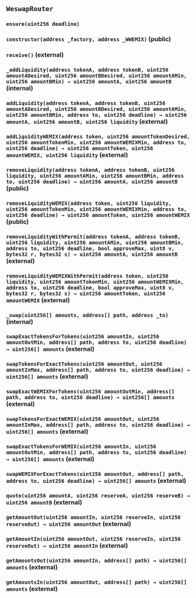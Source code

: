 ## `WeswapRouter`





### `ensure(uint256 deadline)`






### `constructor(address _factory, address _WWEMIX)` (public)





### `receive()` (external)





### `_addLiquidity(address tokenA, address tokenB, uint256 amountADesired, uint256 amountBDesired, uint256 amountAMin, uint256 amountBMin) → uint256 amountA, uint256 amountB` (internal)





### `addLiquidity(address tokenA, address tokenB, uint256 amountADesired, uint256 amountBDesired, uint256 amountAMin, uint256 amountBMin, address to, uint256 deadline) → uint256 amountA, uint256 amountB, uint256 liquidity` (external)





### `addLiquidityWEMIX(address token, uint256 amountTokenDesired, uint256 amountTokenMin, uint256 amountWEMIXMin, address to, uint256 deadline) → uint256 amountToken, uint256 amountWEMIX, uint256 liquidity` (external)





### `removeLiquidity(address tokenA, address tokenB, uint256 liquidity, uint256 amountAMin, uint256 amountBMin, address to, uint256 deadline) → uint256 amountA, uint256 amountB` (public)





### `removeLiquidityWEMIX(address token, uint256 liquidity, uint256 amountTokenMin, uint256 amountWEMIXMin, address to, uint256 deadline) → uint256 amountToken, uint256 amountWEMIX` (public)





### `removeLiquidityWithPermit(address tokenA, address tokenB, uint256 liquidity, uint256 amountAMin, uint256 amountBMin, address to, uint256 deadline, bool approveMax, uint8 v, bytes32 r, bytes32 s) → uint256 amountA, uint256 amountB` (external)





### `removeLiquidityWEMIXWithPermit(address token, uint256 liquidity, uint256 amountTokenMin, uint256 amountWEMIXMin, address to, uint256 deadline, bool approveMax, uint8 v, bytes32 r, bytes32 s) → uint256 amountToken, uint256 amountWEMIX` (external)





### `_swap(uint256[] amounts, address[] path, address _to)` (internal)





### `swapExactTokensForTokens(uint256 amountIn, uint256 amountOutMin, address[] path, address to, uint256 deadline) → uint256[] amounts` (external)





### `swapTokensForExactTokens(uint256 amountOut, uint256 amountInMax, address[] path, address to, uint256 deadline) → uint256[] amounts` (external)





### `swapExactWEMIXForTokens(uint256 amountOutMin, address[] path, address to, uint256 deadline) → uint256[] amounts` (external)





### `swapTokensForExactWEMIX(uint256 amountOut, uint256 amountInMax, address[] path, address to, uint256 deadline) → uint256[] amounts` (external)





### `swapExactTokensForWEMIX(uint256 amountIn, uint256 amountOutMin, address[] path, address to, uint256 deadline) → uint256[] amounts` (external)





### `swapWEMIXForExactTokens(uint256 amountOut, address[] path, address to, uint256 deadline) → uint256[] amounts` (external)





### `quote(uint256 amountA, uint256 reserveA, uint256 reserveB) → uint256 amountB` (external)





### `getAmountOut(uint256 amountIn, uint256 reserveIn, uint256 reserveOut) → uint256 amountOut` (external)





### `getAmountIn(uint256 amountOut, uint256 reserveIn, uint256 reserveOut) → uint256 amountIn` (external)





### `getAmountsOut(uint256 amountIn, address[] path) → uint256[] amounts` (external)





### `getAmountsIn(uint256 amountOut, address[] path) → uint256[] amounts` (external)






